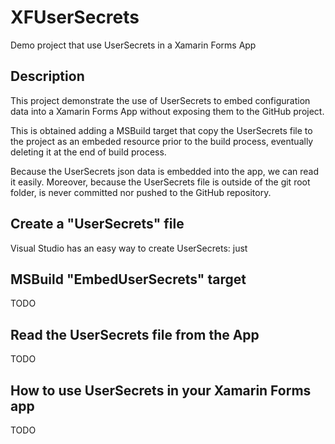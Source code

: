 # XFUserSecrets
Demo project that use UserSecrets in a Xamarin Forms App

## Description
This project demonstrate the use of UserSecrets to embed configuration data into a Xamarin Forms App without exposing them to the GitHub project.

This is obtained adding a MSBuild target that copy the UserSecrets file to the project as an embeded resource prior to the build process, eventually deleting it at the end of build process.

Because the UserSecrets json data is embedded into the app, we can read it easily.
Moreover, because the UserSecrets file is outside of the git root folder, is never committed nor pushed to the GitHub repository.

## Create a "UserSecrets" file
Visual Studio has an easy way to create UserSecrets: just 

## MSBuild "EmbedUserSecrets" target

TODO

## Read the UserSecrets file from the App

TODO

## How to use UserSecrets in your Xamarin Forms app

TODO
